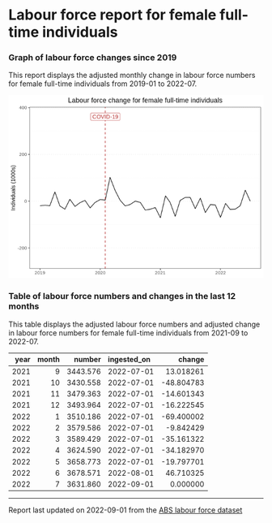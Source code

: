 Labour force report for female full-time individuals
================

### Graph of labour force changes since 2019

This report displays the adjusted monthly change in labour force numbers
for female full-time individuals from 2019-01 to 2022-07.

![](female_full-time_report_files/figure-gfm/unnamed-chunk-2-1.png)<!-- -->

### Table of labour force numbers and changes in the last 12 months

This table displays the adjusted labour force numbers and adjusted
change in labour force numbers for female full-time individuals from
2021-09 to 2022-07.

| year | month |   number | ingested_on |     change |
|-----:|------:|---------:|:------------|-----------:|
| 2021 |     9 | 3443.576 | 2022-07-01  |  13.018261 |
| 2021 |    10 | 3430.558 | 2022-07-01  | -48.804783 |
| 2021 |    11 | 3479.363 | 2022-07-01  | -14.601343 |
| 2021 |    12 | 3493.964 | 2022-07-01  | -16.222545 |
| 2022 |     1 | 3510.186 | 2022-07-01  | -69.400002 |
| 2022 |     2 | 3579.586 | 2022-07-01  |  -9.842429 |
| 2022 |     3 | 3589.429 | 2022-07-01  | -35.161322 |
| 2022 |     4 | 3624.590 | 2022-07-01  | -34.182970 |
| 2022 |     5 | 3658.773 | 2022-07-01  | -19.797701 |
| 2022 |     6 | 3678.571 | 2022-08-01  |  46.710325 |
| 2022 |     7 | 3631.860 | 2022-09-01  |   0.000000 |

------------------------------------------------------------------------

Report last updated on 2022-09-01 from the [ABS labour force
dataset](https://www.abs.gov.au/statistics/labour/employment-and-unemployment/labour-force-australia/latest-release)
